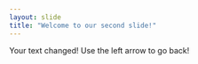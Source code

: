 ```yaml
---
layout: slide
title: "Welcome to our second slide!"
---
```

Your text changed!
Use the left arrow to go back!
